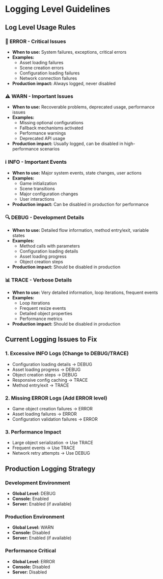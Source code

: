 # Logging Level Guidelines

## Log Level Usage Rules

### 🚨 **ERROR** - Critical Issues
- **When to use:** System failures, exceptions, critical errors
- **Examples:** 
  - Asset loading failures
  - Scene creation errors
  - Configuration loading failures
  - Network connection failures
- **Production impact:** Always logged, never disabled

### ⚠️ **WARN** - Important Issues
- **When to use:** Recoverable problems, deprecated usage, performance issues
- **Examples:**
  - Missing optional configurations
  - Fallback mechanisms activated
  - Performance warnings
  - Deprecated API usage
- **Production impact:** Usually logged, can be disabled in high-performance scenarios

### ℹ️ **INFO** - Important Events
- **When to use:** Major system events, state changes, user actions
- **Examples:**
  - Game initialization
  - Scene transitions
  - Major configuration changes
  - User interactions
- **Production impact:** Can be disabled in production for performance

### 🔍 **DEBUG** - Development Details
- **When to use:** Detailed flow information, method entry/exit, variable states
- **Examples:**
  - Method calls with parameters
  - Configuration loading details
  - Asset loading progress
  - Object creation steps
- **Production impact:** Should be disabled in production

### 📊 **TRACE** - Verbose Details
- **When to use:** Very detailed information, loop iterations, frequent events
- **Examples:**
  - Loop iterations
  - Frequent resize events
  - Detailed object properties
  - Performance metrics
- **Production impact:** Should be disabled in production

## Current Logging Issues to Fix

### 1. **Excessive INFO Logs** (Change to DEBUG/TRACE)
- Configuration loading details → DEBUG
- Asset loading progress → DEBUG
- Object creation steps → DEBUG
- Responsive config caching → TRACE
- Method entry/exit → TRACE

### 2. **Missing ERROR Logs** (Add ERROR level)
- Game object creation failures → ERROR
- Asset loading failures → ERROR
- Configuration validation failures → ERROR

### 3. **Performance Impact**
- Large object serialization → Use TRACE
- Frequent events → Use TRACE
- Network retry attempts → Use DEBUG

## Production Logging Strategy

### Development Environment
- **Global Level:** DEBUG
- **Console:** Enabled
- **Server:** Enabled (if available)

### Production Environment
- **Global Level:** WARN
- **Console:** Disabled
- **Server:** Enabled (if available)

### Performance Critical
- **Global Level:** ERROR
- **Console:** Disabled
- **Server:** Disabled
